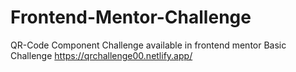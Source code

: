 # Frontend-Mentor-Challenge
QR-Code Component Challenge available in frontend mentor
Basic Challenge
https://qrchallenge00.netlify.app/

